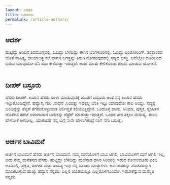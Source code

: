 ```yaml
---
layout: page
title: ಬರೆದವರು
permalink: /article-authors/
---
```


## ಆದರ್ಶ
ಹುಟ್ಟಿದ್ದು ಅಂದಿನ ಶಿವಮೊಗ್ಗದಲ್ಲಿ. ಓದಿದ್ದು ಬೆಳೆದಿದ್ದು ಈಗಿನ ಬೆಂಗಳೂರಿನಲ್ಲಿ. ಓದಿದ್ದು ಎಂಜಿನೀರಿಂಗ್. ತಂತ್ರಾಂಶದ ಜೊತೆ ಸಾಹಿತ್ಯ, ಛಾಯಾಚಿತ್ರ ಕಲೆ ಹಾಗೂ ಜಗತ್ತನ್ನು ತಿರುಗಿ ನೋಡುವುದರಲ್ಲಿ ಸದ್ಯದ ಆಸಕ್ತಿ. ಅದೆಲ್ಲೋ ದೂರದಿಂದ ಬರುವ ಯಾವುದೋ ದನಿ ಸದಾ ಕೇಳಿಸುತ್ತಾ ಇರುತ್ತದೆ. ಅದರ ಮಾತು ಕೇಳಿಕೊಂಡು ಜೀವನ ಮಾಡುವ ಯೋಚನೆ.<br><br>

## ದೀಪಕ್ ಬಸ್ರೂರು
ಹೆಸರು ದೀಪಕ್. ಊರಿನ ಹೆಸರು ಹಾಳು ಮಾಡುವುದಕ್ಕೆ ಜೊತೆಗೆ ಬಸ್ರೂರು ಅಂತ ನನ್ನ ಊರಿನ ಹೆಸರು ಇಟ್ಟುಕೊಂಡಿದ್ದೇನೆ. ಹವ್ಯಾಸ, ಗುರಿ ,ಸಾಧನೆ ,ನಿಯತ್ತು ಇವಕ್ಕೆಲ್ಲ ಬೆಂಕಿ ಇಟ್ಟು ಯಾವುದೋ ಕಾಲ ಆಯ್ತು. ಸದ್ಯಕ್ಕೆ ಬಂದಿದ್ದನ್ನು ತೆಪ್ಪಗೆ ತೆಗೆದುಕೊಳ್ಳುವಂತ ನಿರ್ಲಿಪ್ತತೆ ಕಲಿಯುತ್ತಿದ್ದೇನೆ. ಒಂದೊಳ್ಳೆ ಹಾಡು, ಸಿನಿಮಾ, ಪುಸ್ತಕ, ಸ್ನೇಹಿತರ ಜೊತೆಗಿನ ಹರಟೆ ಆವಾಗಾವಾಗ ಬದುಕನ್ನು ರೆಫ್ರೆಶ್ ಮಾಡುತ್ತಾ ಇರುತ್ತದೆ. ಒಂಥರ ತೀರ ತಿಕ್ಕಲು ಮನುಷ್ಯ. ತುಂಬ ಹೇಳೋಕೆ ಆಗೋಲ್ಲ. ಯಾಕೆಂದರೆ ನನ್ನ ಬಗ್ಗೆ ನಾನೇ ಹೇಳಬೇಕಂದ್ರೆ ನಂಗೆ ನಗು ಬರುತ್ತೆ..<br><br>

## ಅರ್ಚನ ಬಾವಿಮನೆ
ಅರ್ಚನ ಬಾವಿಮನೆ
ಹೆಸರು ಅರ್ಚನ ಬಾವಿಮನೆ. ನಮ್ಮ ಮನೆಯೊಳಗೆ ಬಾವಿ ಆಗಲಿ, ಬಾವಿಯೊಳಗೆ ಮನೆ ಆಗಲಿ ಇಲ್ಲ, ಅದು ನಮ್ಮ ಮನೆತನದ ಹೆಸರು. ಹುಟ್ಟಿದ್ದು ಬೆಳೆದಿದ್ದು ಮಲೆನಾಡ ಹಸಿರ ಸಿರಿಯಲ್ಲಿ ಇರುವ ಕೋಣಂದೂರು ಎಂಬ ಊರಿನಲ್ಲಿ. ಪ್ರಕೃತಿ, ಸಂಗೀತ ಮತ್ತು ಸಾಹಿತ್ಯ ಇವು ನನ್ನ ಮೂರು ಮುತ್ತುಗಳು. ಅಪರಿಚಿತರನ್ನು ಪರಿಚಿತರನ್ನಾಗಿ ಮಾಡಿಕೊಳ್ಳುವ ಹುಚ್ಚು ಹವ್ಯಾಸ ನನ್ನದು. ಎಲ್ಲರ ಜೊತೆಯಲ್ಲೂ ಎಲ್ಲರೊಳಗೊಂದಾಗಿ ಇರಬೇಕೆನ್ನುವ ಮನಸ್ಥಿತಿ ನನ್ನದು.<br><br>
